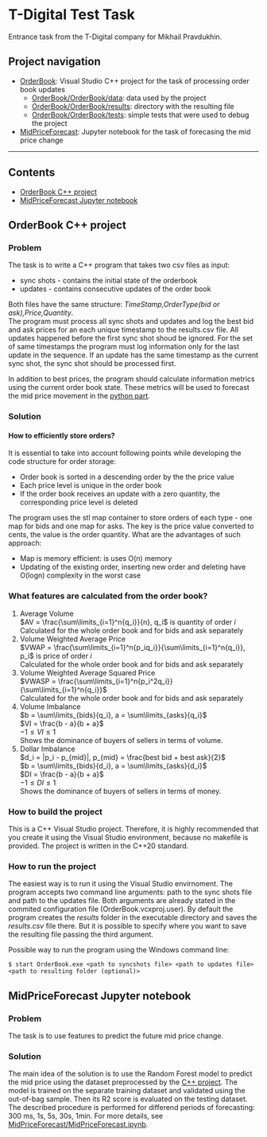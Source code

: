 # T-Digital Test Task
Entrance task from the T-Digital company for Mikhail Pravdukhin.

## Project navigation

- [OrderBook](https://github.com/beforeyougo/TDigitalTestTask/tree/main/OrderBook): Visual Studio C++ project for the task of processing order book updates
    - [OrderBook/OrderBook/data](https://github.com/beforeyougo/TDigitalTestTask/tree/main/OrderBook/OrderBook/data): data used by the project
    - [OrderBook/OrderBook/results](https://github.com/beforeyougo/TDigitalTestTask/tree/main/OrderBook/OrderBook/results): directory with the resulting file
    - [OrderBook/OrderBook/tests](https://github.com/beforeyougo/TDigitalTestTask/tree/main/OrderBook/OrderBook/tests): simple tests that were used to debug the project
- [MidPriceForecast](https://github.com/beforeyougo/TDigitalTestTask/tree/main/MidPriceForecast): Jupyter notebook for the task of forecasing the mid price change
---

## Contents

- [OrderBook C++ project](#orderbook-c-project)
- [MidPriceForecast Jupyter notebook](#midpriceforecast-jupyter-notebook)


## OrderBook C++ project

### Problem
The task is to write a C++ program that takes two csv files as input:  
* sync shots - contains the initial state of the orderbook
* updates - contains consecutive updates of the order book


Both files have the same structure: *TimeStamp,OrderType(bid or ask),Price,Quantity*.  
The program must process all sync shots and updates and log the best bid and ask prices for an each unique timestamp to the results.csv file. All updates happened before the first sync shot shoud be ignored. For the set of same timestamps the program must log information only for the last update in the sequence. If an update has the same timestamp as the current sync shot, the sync shot should be processed first.  

In addition to best prices, the program should calculate information metrics using the current order book state. These metrics will be used to forecast the mid price movement in the [python part](#midpriceforecast-jupyter-notebook).

### Solution
#### How to efficiently store orders?
It is essential to take into account following points while developing the code structure for order storage:  
* Order book is sorted in a descending order by the the price value
* Each price level is unique in the order book
* If the order book receives an update with a zero quantity, the corresponding price level is deleted

The program uses the stl map container to store orders of each type - one map for bids and one map for asks. The key is the price value converted to cents, the value is the order quantity. What are the advantages of such approach:
* Map is memory efficient: is uses O(n) memory
* Updating of the existing order, inserting new order and deleting have O(logn) complexity in the worst case

### What features are calculated from the order book?
1. Average Volume  
$AV = \frac{\sum\limits_{i=1}^n{q_i}}{n}, q_i$ is quantity of order $i$  
Calculated for the whole order book and for bids and ask separately
2. Volume Weighted Average Price  
$VWAP = \frac{\sum\limits_{i=1}^n{p_iq_i}}{\sum\limits_{i=1}^n{q_i}}, p_i$ is price of order $i$  
Calculated for the whole order book and for bids and ask separately
3. Volume Weighted Average Squared Price  
$VWASP = \frac{\sum\limits_{i=1}^n{p_i^2q_i}}{\sum\limits_{i=1}^n{q_i}}$  
Calculated for the whole order book and for bids and ask separately
4. Volume Imbalance  
$b = \sum\limits_{bids}{q_i}, a = \sum\limits_{asks}{q_i}$  
$VI = \frac{b - a}{b + a}$  
$-1 \leq VI \leq 1$  
Shows the dominance of buyers of sellers in terms of volume.
4. Dollar Imbalance  
$d_i = |p_i - p_{mid}|, p_{mid} = \frac{best bid + best ask}{2}$  
$b = \sum\limits_{bids}{d_i}, a = \sum\limits_{asks}{d_i}$  
$DI = \frac{b - a}{b + a}$  
$-1 \leq DI \leq 1$  
Shows the dominance of buyers of sellers in terms of money.  

### How to build the project
This is a C++ Visual Studio project. Therefore, it is highly recommended that you create it using the Visual Studio environment, because no makefile is provided. The project is written in the C++20 standard.

### How to run the project
The easiest way is to run it using the Visual Studio envirnoment. The program accepts two command line arguments: path to the sync shots file and path to the updates file. Both arguments are already stated in the commited configuration file (OrderBook.vcxproj.user). By default the program creates the *results* folder in the executable directory and saves the *results.csv* file there. But it is possible to specify where you want to save the resulting file passing the third argument.

Possible way to run the program using the Windows command line:  

    $ start OrderBook.exe <path to syncshots file> <path to updates file> <path to resulting folder (optional)> 
  
## MidPriceForecast Jupyter notebook

### Problem
The task is to use features to predict the future mid price change.

### Solution
The main idea of the solution is to use the Random Forest model to predict the mid price using the dataset preprocessed by the [C++ project](#orderbook-c-project). The model is trained on the separate training dataset and validated using the out-of-bag sample. Then its R2 score is evaluated on the testing dataset. The described procedure is performed for differend periods of forecasting: 300 ms, 1s, 5s, 30s, 1min. For more details, see [MidPriceForecast/MidPriceForecast.ipynb](https://github.com/beforeyougo/TDigitalTestTask/blob/main/MidPriceForecast/MidPriceForecast.ipynb).
